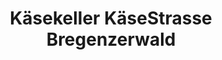 ---
title: "Käsekeller KäseStrasse Bregenzerwald"
url: /lingenau/kaesekeller-kaesestrasse-bregenzerwald/
shop: Käse
---
